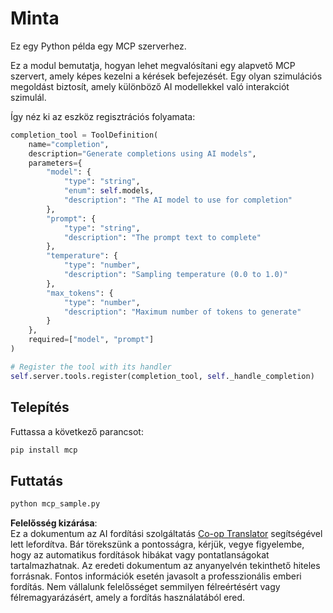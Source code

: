 <!--
CO_OP_TRANSLATOR_METADATA:
{
  "original_hash": "584c4d6b470d865ad04746f5da3574b6",
  "translation_date": "2025-05-17T15:00:08+00:00",
  "source_file": "04-PracticalImplementation/samples/python/README.md",
  "language_code": "hu"
}
-->
# Minta

Ez egy Python példa egy MCP szerverhez.

Ez a modul bemutatja, hogyan lehet megvalósítani egy alapvető MCP szervert, amely képes kezelni a kérések befejezését. Egy olyan szimulációs megoldást biztosít, amely különböző AI modellekkel való interakciót szimulál.

Így néz ki az eszköz regisztrációs folyamata:

```python
completion_tool = ToolDefinition(
    name="completion",
    description="Generate completions using AI models",
    parameters={
        "model": {
            "type": "string",
            "enum": self.models,
            "description": "The AI model to use for completion"
        },
        "prompt": {
            "type": "string",
            "description": "The prompt text to complete"
        },
        "temperature": {
            "type": "number",
            "description": "Sampling temperature (0.0 to 1.0)"
        },
        "max_tokens": {
            "type": "number",
            "description": "Maximum number of tokens to generate"
        }
    },
    required=["model", "prompt"]
)

# Register the tool with its handler
self.server.tools.register(completion_tool, self._handle_completion)
```

## Telepítés

Futtassa a következő parancsot:

```bash
pip install mcp
```

## Futtatás

```bash
python mcp_sample.py
```

**Felelősség kizárása**:  
Ez a dokumentum az AI fordítási szolgáltatás [Co-op Translator](https://github.com/Azure/co-op-translator) segítségével lett lefordítva. Bár törekszünk a pontosságra, kérjük, vegye figyelembe, hogy az automatikus fordítások hibákat vagy pontatlanságokat tartalmazhatnak. Az eredeti dokumentum az anyanyelvén tekinthető hiteles forrásnak. Fontos információk esetén javasolt a professzionális emberi fordítás. Nem vállalunk felelősséget semmilyen félreértésért vagy félremagyarázásért, amely a fordítás használatából ered.